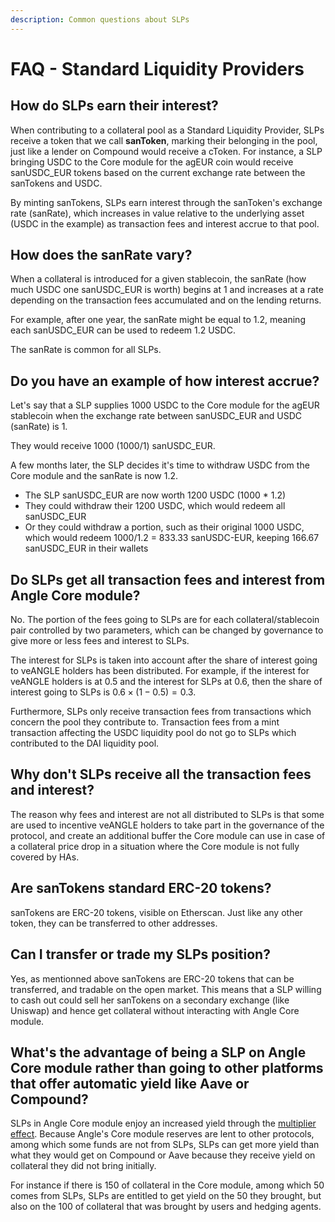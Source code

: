 ```yaml
---
description: Common questions about SLPs
---
```


# FAQ - Standard Liquidity Providers

## How do SLPs earn their interest?

When contributing to a collateral pool as a Standard Liquidity Provider, SLPs receive a token that we call **sanToken**, marking their belonging in the pool, just like a lender on Compound would receive a cToken. For instance, a SLP bringing USDC to the Core module for the agEUR coin would receive sanUSDC_EUR tokens based on the current exchange rate between the sanTokens and USDC.

By minting sanTokens, SLPs earn interest through the sanToken's exchange rate (sanRate), which increases in value relative to the underlying asset \(USDC in the example\) as transaction fees and interest accrue to that pool.

## How does the sanRate vary?

When a collateral is introduced for a given stablecoin, the sanRate \(how much USDC one sanUSDC_EUR is worth\) begins at 1 and increases at a rate depending on the transaction fees accumulated and on the lending returns.

For example, after one year, the sanRate might be equal to 1.2, meaning each sanUSDC_EUR can be used to redeem 1.2 USDC.

The sanRate is common for all SLPs.

## Do you have an example of how interest accrue?

Let's say that a SLP supplies 1000 USDC to the Core module for the agEUR stablecoin when the exchange rate between sanUSDC_EUR and USDC (sanRate) is 1.

They would receive 1000 \(1000/1\) sanUSDC_EUR.

A few months later, the SLP decides it's time to withdraw USDC from the Core module and the sanRate is now 1.2.

- The SLP sanUSDC_EUR are now worth 1200 USDC \(1000 \* 1.2\)
- They could withdraw their 1200 USDC, which would redeem all sanUSDC_EUR
- Or they could withdraw a portion, such as their original 1000 USDC, which would redeem 1000/1.2 = 833.33 sanUSDC-EUR, keeping 166.67 sanUSDC_EUR in their wallets

## Do SLPs get all transaction fees and interest from Angle Core module?

No. The portion of the fees going to SLPs are for each collateral/stablecoin pair controlled by two parameters, which can be changed by governance to give more or less fees and interest to SLPs.

The interest for SLPs is taken into account after the share of interest going to veANGLE holders has been distributed. For example, if the interest for veANGLE holders is at 0.5 and the interest for SLPs at 0.6, then the share of interest going to SLPs is $0.6\times(1-0.5)=0.3$.

Furthermore, SLPs only receive transaction fees from transactions which concern the pool they contribute to. Transaction fees from a mint transaction affecting the USDC liquidity pool do not go to SLPs which contributed to the DAI liquidity pool.

## Why don't SLPs receive all the transaction fees and interest?

The reason why fees and interest are not all distributed to SLPs is that some are used to incentive veANGLE holders to take part in the governance of the protocol, and create an additional buffer the Core module can use in case of a collateral price drop in a situation where the Core module is not fully covered by HAs.

## Are sanTokens standard ERC-20 tokens?

sanTokens are ERC-20 tokens, visible on Etherscan. Just like any other token, they can be transferred to other addresses.

## Can I transfer or trade my SLPs position?

Yes, as mentionned above sanTokens are ERC-20 tokens that can be transferred, and tradable on the open market. This means that a SLP willing to cash out could sell her sanTokens on a secondary exchange (like Uniswap) and hence get collateral without interacting with Angle Core module.

## What's the advantage of being a SLP on Angle Core module rather than going to other platforms that offer automatic yield like Aave or Compound?

SLPs in Angle Core module enjoy an increased yield through the [multiplier effect](README.md#%E2%9C%96-multiplier-effect). Because Angle's Core module reserves are lent to other protocols, among which some funds are not from SLPs, SLPs can get more yield than what they would get on Compound or Aave because they receive yield on collateral they did not bring initially.

For instance if there is 150 of collateral in the Core module, among which 50 comes from SLPs, SLPs are entitled to get yield on the 50 they brought, but also on the 100 of collateral that was brought by users and hedging agents.
